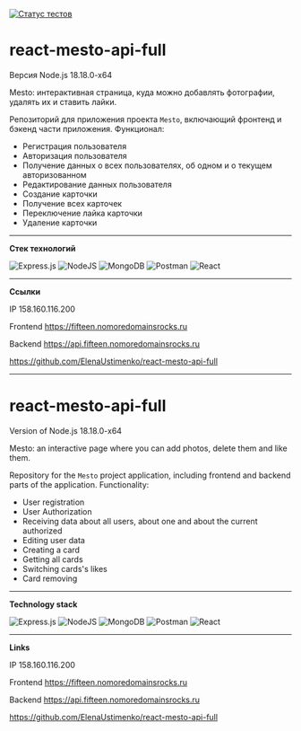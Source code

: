 [![Статус тестов](../../actions/workflows/tests.yml/badge.svg)](../../actions/workflows/tests.yml)



# **react-mesto-api-full**  


Версия Node.js 18.18.0-x64

Mesto: интерактивная страница, куда можно добавлять фотографии, удалять их и ставить лайки.

Репозиторий для приложения проекта `Mesto`, включающий фронтенд и бэкенд части приложения.
Функционал:
* Регистрация пользователя
* Авторизация пользователя
* Получение данных о всех пользователях, об одном и о текущем авторизованном
* Редактирование данных пользователя
* Создание карточки
* Получение всех карточек
* Переключение лайка карточки
* Удаление карточки

---
**Стек технологий**

![Express.js](https://img.shields.io/badge/express.js-%23404d59.svg?style=for-the-badge&logo=express&logoColor=%2361DAFB) ![NodeJS](https://img.shields.io/badge/node.js-6DA55F?style=for-the-badge&logo=node.js&logoColor=white) ![MongoDB](https://img.shields.io/badge/MongoDB-%234ea94b.svg?style=for-the-badge&logo=mongodb&logoColor=white) ![Postman](https://img.shields.io/badge/Postman-FF6C37?style=for-the-badge&logo=postman&logoColor=white) ![React](https://img.shields.io/badge/react-%2320232a.svg?style=for-the-badge&logo=react&logoColor=%2361DAFB)

---
**Ссылки**

IP 158.160.116.200

Frontend https://fifteen.nomoredomainsrocks.ru

Backend https://api.fifteen.nomoredomainsrocks.ru

https://github.com/ElenaUstimenko/react-mesto-api-full

---



# **react-mesto-api-full**   


Version of Node.js 18.18.0-x64

Mesto: an interactive page where you can add photos, delete them and like them.

Repository for the `Mesto` project application, including frontend and backend parts of the application.
Functionality:
* User registration
* User Authorization
* Receiving data about all users, about one and about the current authorized
* Editing user data
* Creating a card
* Getting all cards
* Switching cards's likes
* Card removing

---
**Technology stack**

![Express.js](https://img.shields.io/badge/express.js-%23404d59.svg?style=for-the-badge&logo=express&logoColor=%2361DAFB) ![NodeJS](https://img.shields.io/badge/node.js-6DA55F?style=for-the-badge&logo=node.js&logoColor=white) ![MongoDB](https://img.shields.io/badge/MongoDB-%234ea94b.svg?style=for-the-badge&logo=mongodb&logoColor=white) ![Postman](https://img.shields.io/badge/Postman-FF6C37?style=for-the-badge&logo=postman&logoColor=white) ![React](https://img.shields.io/badge/react-%2320232a.svg?style=for-the-badge&logo=react&logoColor=%2361DAFB)

---
**Links**

IP 158.160.116.200

Frontend https://fifteen.nomoredomainsrocks.ru

Backend https://api.fifteen.nomoredomainsrocks.ru

https://github.com/ElenaUstimenko/react-mesto-api-full
